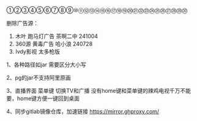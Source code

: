 ①②③④⑤⑥⑦⑧⑨⑩⑪⑫⑬⑭⑮⑯⑰⑱⑲⑳㉑㉒㉓㉔㉕㉖㉗㉘㉙㉚

删除广告源：
1. 木叶    跑马灯广告   茶啊二中 241004
2. 360源   黄毒广告  哈小浪   240728
3. Ivdy影视   太多枪版

        



1、各种路径如jar 需要区分大小写

2、pg的jar不支持阿里原画

3、直播界面 菜单键 切换TV和广播 没有home键和菜单键的辣鸡电视千万不能要，home键方便一键回到桌面

4、同步gitlab镜像仓库，加速链接 https://mirror.ghproxy.com/
